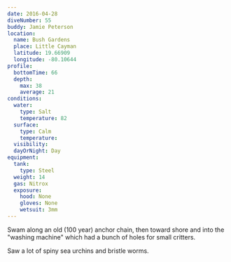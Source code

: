 ```yaml
---
date: 2016-04-28
diveNumber: 55
buddy: Jamie Peterson
location:
  name: Bush Gardens
  place: Little Cayman
  latitude: 19.66909
  longitude: -80.10644
profile:
  bottomTime: 66
  depth:
    max: 38
    average: 21
conditions:
  water:
    type: Salt
    temperature: 82
  surface:
    type: Calm
    temperature:
  visibility:
  dayOrNight: Day
equipment:
  tank:
    type: Steel
  weight: 14
  gas: Nitrox
  exposure:
    hood: None
    gloves: None
    wetsuit: 3mm
---
```

Swam along an old (100 year) anchor chain, then toward shore and into the "washing machine" which had a bunch of holes for small critters.

Saw a lot of spiny sea urchins and bristle worms.
